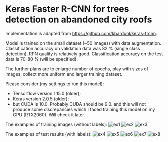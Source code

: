 # Keras Faster R-CNN for trees detection on abandoned city roofs

Implementation is adapted from https://github.com/kbardool/keras-frcnn.

Model is trained on the small dataset (~50 images) with data augmentation. Classification accuracy on validation data was 82 % (single class detection), RPN quality is relatively good. Classification accuracy on the test data is 70-80 % (will be specified).

The further plans are to enlarge number of epochs, play with sizes of images, collect more uniform and larger training dataset.

Please consider (my settings to run this model):
- Tensorflow version 1.15.0 (older);
- Keras version 2.0.5 (older);
- but CUDA is 10.0.
Probably CUDA should be 9.0. and this will not produce some discrepancies which I faced training this model on my GPU (RTX2060). Will check it later.


The examples of training images (without labels):
![ex1](https://i.imgur.com/hvuAXqK.jpg)
![ex2](https://i.imgur.com/Bit9W8K.jpg)
![ex3](https://i.imgur.com/ryhzdyj.jpg)



The examples of test results (with labels):
![ex4](https://i.imgur.com/DI82mlF.jpg)
![ex5](https://i.imgur.com/awBwlfj.jpg)
![ex6](https://i.imgur.com/J94a1aT.jpg)
![ex7](https://i.imgur.com/Fps6mrz.jpg)
![ex8](https://i.imgur.com/zXEjhsZ.jpg)
